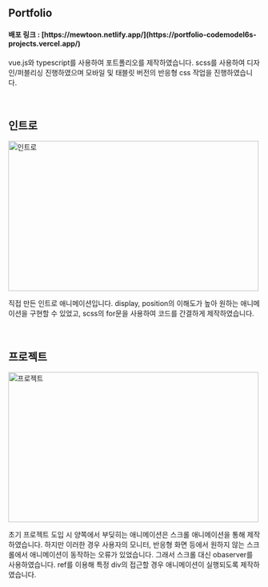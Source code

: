 <h2>Portfolio</h2>
<h4>
  배포 링크 : [https://mewtoon.netlify.app/](https://portfolio-codemodel6s-projects.vercel.app/)
</h4>
<p>
  vue.js와 typescript를 사용하여 포트폴리오를 제작하였습니다. scss를 사용하여 디자인/퍼블리싱 진행하였으며 모바일 및 태블릿 버전의 반응형 css 작업을 진행하였습니다.
</p>

<br/>

<h2>인트로</h2>
<img alt="인트로" width="500px" height="300px" src="https://private-user-images.githubusercontent.com/110915850/368649247-d31730c6-19f2-427d-a5e7-f1fd6a89dcb6.gif?jwt=eyJhbGciOiJIUzI1NiIsInR5cCI6IkpXVCJ9.eyJpc3MiOiJnaXRodWIuY29tIiwiYXVkIjoicmF3LmdpdGh1YnVzZXJjb250ZW50LmNvbSIsImtleSI6ImtleTUiLCJleHAiOjE3MjY3MDY0NDIsIm5iZiI6MTcyNjcwNjE0MiwicGF0aCI6Ii8xMTA5MTU4NTAvMzY4NjQ5MjQ3LWQzMTczMGM2LTE5ZjItNDI3ZC1hNWU3LWYxZmQ2YTg5ZGNiNi5naWY_WC1BbXotQWxnb3JpdGhtPUFXUzQtSE1BQy1TSEEyNTYmWC1BbXotQ3JlZGVudGlhbD1BS0lBVkNPRFlMU0E1M1BRSzRaQSUyRjIwMjQwOTE5JTJGdXMtZWFzdC0xJTJGczMlMkZhd3M0X3JlcXVlc3QmWC1BbXotRGF0ZT0yMDI0MDkxOVQwMDM1NDJaJlgtQW16LUV4cGlyZXM9MzAwJlgtQW16LVNpZ25hdHVyZT1kOTNhMzk2ZjA0NDNmNmVjOWRkNmVjYzU1MjFhMWFjNzk3YjQzZGNiNjg5OTgyZjEwMjA4ZTcwNjUxNjYxYzE5JlgtQW16LVNpZ25lZEhlYWRlcnM9aG9zdCZhY3Rvcl9pZD0wJmtleV9pZD0wJnJlcG9faWQ9MCJ9.0YfWOWK5vNpIFIY2jzyJHhI5XH-mZsnW7IggRjj8U_g">
<p>
  직접 만든 인트로 애니메이션입니다. display, position의 이해도가 높아 원하는 애니메이션을 구현할 수 있었고, scss의 for문을 사용하여 코드를 간결하게 제작하였습니다.
</p>

<br/>

<h2>프로젝트</h2>
<img alt="프로젝트" width="500px" height="300px" src="https://private-user-images.githubusercontent.com/110915850/368649310-9dd4b9ff-6b87-40a4-b783-f2ca2bc37623.gif?jwt=eyJhbGciOiJIUzI1NiIsInR5cCI6IkpXVCJ9.eyJpc3MiOiJnaXRodWIuY29tIiwiYXVkIjoicmF3LmdpdGh1YnVzZXJjb250ZW50LmNvbSIsImtleSI6ImtleTUiLCJleHAiOjE3MjY3MDY0NjIsIm5iZiI6MTcyNjcwNjE2MiwicGF0aCI6Ii8xMTA5MTU4NTAvMzY4NjQ5MzEwLTlkZDRiOWZmLTZiODctNDBhNC1iNzgzLWYyY2EyYmMzNzYyMy5naWY_WC1BbXotQWxnb3JpdGhtPUFXUzQtSE1BQy1TSEEyNTYmWC1BbXotQ3JlZGVudGlhbD1BS0lBVkNPRFlMU0E1M1BRSzRaQSUyRjIwMjQwOTE5JTJGdXMtZWFzdC0xJTJGczMlMkZhd3M0X3JlcXVlc3QmWC1BbXotRGF0ZT0yMDI0MDkxOVQwMDM2MDJaJlgtQW16LUV4cGlyZXM9MzAwJlgtQW16LVNpZ25hdHVyZT02NjJmNDBlMjFiN2UwZjJmZWRjNmM2Yzk3ODY3ZGRlMGIwNzE5YmNmNDg5M2RhNGI1NmUwZjU4YWM2ZDBmNWU4JlgtQW16LVNpZ25lZEhlYWRlcnM9aG9zdCZhY3Rvcl9pZD0wJmtleV9pZD0wJnJlcG9faWQ9MCJ9.T8VDy2iRnlUezuJanC_EsKXLU6IJTvZ_vBynUGhdGA4">
<p>
  초기 프로젝트 도입 시 양쪽에서 부딪히는 애니메이션은 스크롤 애니메이션을 통해 제작하였습니다. 하지만 이러한 경우 사용자의 모니터, 반응형 화면 등에서 원하지 않는 스크롤에서 애니메이션이 동작하는 오류가 있었습니다. 그래서 스크롤 대신 obaserver를 사용하였습니다. ref를 이용해 특정 div의 접근할 경우 애니메이션이 실행되도록 제작하였습니다.
</p>
